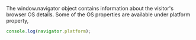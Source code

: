 
 The window.navigator object contains information about the visitor's browser OS details. Some of the OS properties are available under platform property,

 ```javascript
 console.log(navigator.platform);
 ```
